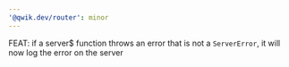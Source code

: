```yaml
---
'@qwik.dev/router': minor
---
```


FEAT: if a server$ function throws an error that is not a `ServerError`, it will now log the error on the server
